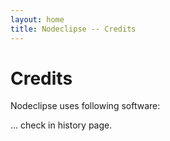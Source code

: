 ```yaml
---
layout: home
title: Nodeclipse -- Credits
---
```


# Credits 

<p></p>

Nodeclipse uses following software:

... check in history page.